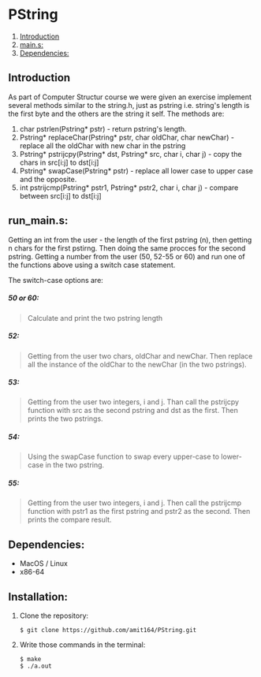 # PString
1. [Introduction](#introduction)  
2. [main.s:](#main.s)  
3. [Dependencies:](#dependencies)  


## Introduction
As part of Computer Structur course we were given an exercise implement several methods similar to the string.h, just as pstring i.e. string's length is the first byte and the others are the string it self. The methods are:

1. char pstrlen(Pstring* pstr) - return pstring's length.
2. Pstring* replaceChar(Pstring* pstr, char oldChar, char newChar) - replace all the oldChar with new char in the pstring
3. Pstring* pstrijcpy(Pstring* dst, Pstring* src, char i, char j) - copy the chars in src[i:j] to dst[i:j]
4. Pstring* swapCase(Pstring* pstr) - replace all lower case to upper case and the opposite.
5. int pstrijcmp(Pstring* pstr1, Pstring* pstr2, char i, char j) - compare between src[i:j] to dst[i:j]


## run_main.s:
Getting an int from the user - the length of the first pstring (n), then getting n chars for the first pstirng. Then doing the same procces for the second pstring. Getting a number from the user (50, 52-55 or 60) and run one of the functions above using a switch case statement.

The switch-case options are:
##### 50 or 60:
> Calculate and print the two pstring length
##### 52:
> Getting from the user two chars, oldChar and newChar. Then replace all the instance of the oldChar to the newChar (in the two pstrings).
##### 53:
> Getting from the user two integers, i and j. Than call the pstrijcpy function with src as the second pstring and dst as the first. Then prints the two pstrings.
##### 54:
> Using the swapCase function to swap every upper-case to lower-case in the two pstring.
##### 55:
> Getting from the user two integers, i and j. Then call the pstrijcmp function with pstr1 as the first pstring and pstr2 as the second. Then prints the compare result.


## Dependencies:
* MacOS / Linux
* x86-64 

## Installation:
1. Clone the repository:  
    ```
    $ git clone https://github.com/amit164/PString.git
    ```
2. Write those commands in the terminal:
    ```
    $ make 
    $ ./a.out
    ```
